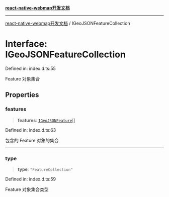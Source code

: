 [**react-native-webmap开发文档**](../README.md)

***

[react-native-webmap开发文档](../globals.md) / IGeoJSONFeatureCollection

# Interface: IGeoJSONFeatureCollection

Defined in: index.d.ts:55

Feature 对象集合

## Properties

### features

> **features**: [`IGeoJSONFeature`](IGeoJSONFeature.md)[]

Defined in: index.d.ts:63

包含的 Feature 对象的集合

***

### type

> **type**: `"FeatureCollection"`

Defined in: index.d.ts:59

Feature 对象集合类型
